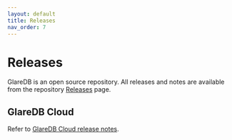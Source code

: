 ```yaml
---
layout: default
title: Releases
nav_order: 7
---
```


# Releases

GlareDB is an open source repository. All releases and notes are available from
the repository [Releases] page.

## GlareDB Cloud

Refer to [GlareDB Cloud release notes].

[GlareDB Cloud release notes]: /cloud/releases/index/
[Releases]: https://github.com/GlareDB/glaredb/releases

